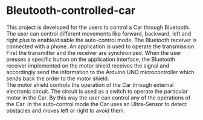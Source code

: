 # Bleutooth-controlled-car

This project is developed for the users to control a Car through
Bluetooth. The user can control different movements like
forward, backward, left and right plus to enable/disable the
auto-control mode. The Bluetooth receiver is connected with a
phone. An application is used to operate the transmission.
<br/>
First the transmitter and the receiver are synchronized. When
the user presses a specific button on the application interface,
the Bluetooth receiver implemented on the motor shield
receives the signal and accordingly send the information to the
Arduino UNO microcontroller which sends back the order to the
motor shield.
<br/>
The motor shield controls the operation of the Car through
external electronic circuit. The circuit is used as a switch to
operate the particular motor in the Car. By this way the user
can control any of the operations of the Car.
In the auto-control mode the Car uses an Ultra-Sensor to detect
obstacles and moves left or right to avoid them.